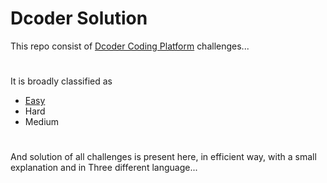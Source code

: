 
# Dcoder Solution #

This repo consist of [Dcoder Coding Platform](https://code.dcoder.tech/?utm_source=homescreen) challenges...
#
It is broadly classified as
* [Easy](https://github.com/DeWill404/Dcoder-Solution/tree/master/EASY)
* Hard
* Medium
<!-- * [Medium](https://github.com/DeWill404/Dcoder-Solution/tree/master/MEDIUM) -->
#
And solution of all challenges is present here, in efficient way, with a small explanation and in Three different language...
